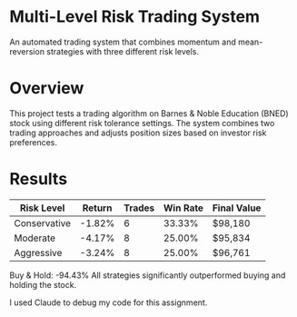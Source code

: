 # Multi-Level Risk Trading System
An automated trading system that combines momentum and mean-reversion strategies with three different risk levels.
# Overview
This project tests a trading algorithm on Barnes & Noble Education (BNED) stock using different risk tolerance settings. The system combines two trading approaches and adjusts position sizes based on investor risk preferences.
# Results

| Risk Level | Return | Trades | Win Rate | Final Value |
|------------|--------|--------|----------|-------------|
| Conservative | -1.82% | 6 | 33.33% | $98,180 |
| Moderate | -4.17% | 8 | 25.00% | $95,834 |
| Aggressive | -3.24% | 8 | 25.00% | $96,761 |

Buy & Hold: -94.43%
All strategies significantly outperformed buying and holding the stock.

I used Claude to debug my code for this assignment.
